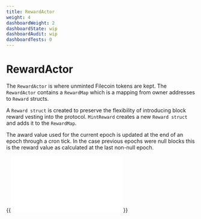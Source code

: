 ```yaml
---
title: RewardActor
weight: 4
dashboardWeight: 2
dashboardState: wip
dashboardAudit: wip
dashboardTests: 0
---
```


# RewardActor

The `RewardActor` is where unminted Filecoin tokens are kept. The `RewardActor` contains a `RewardMap` which is a mapping from owner addresses to `Reward` structs. 

A `Reward struct` is created to preserve the flexibility of introducing block reward vesting into the protocol. `MintReward` creates a new `Reward struct` and adds it to the `RewardMap`.

The award value used for the current epoch is updated at the end of an epoch through a cron tick. In the case previous epochs were null blocks this is the reward value as calculated at the last non-null epoch.

{{<embed src="/externals/specs-actors/actors/builtin/reward/reward_actor.go"  lang="go">}}
